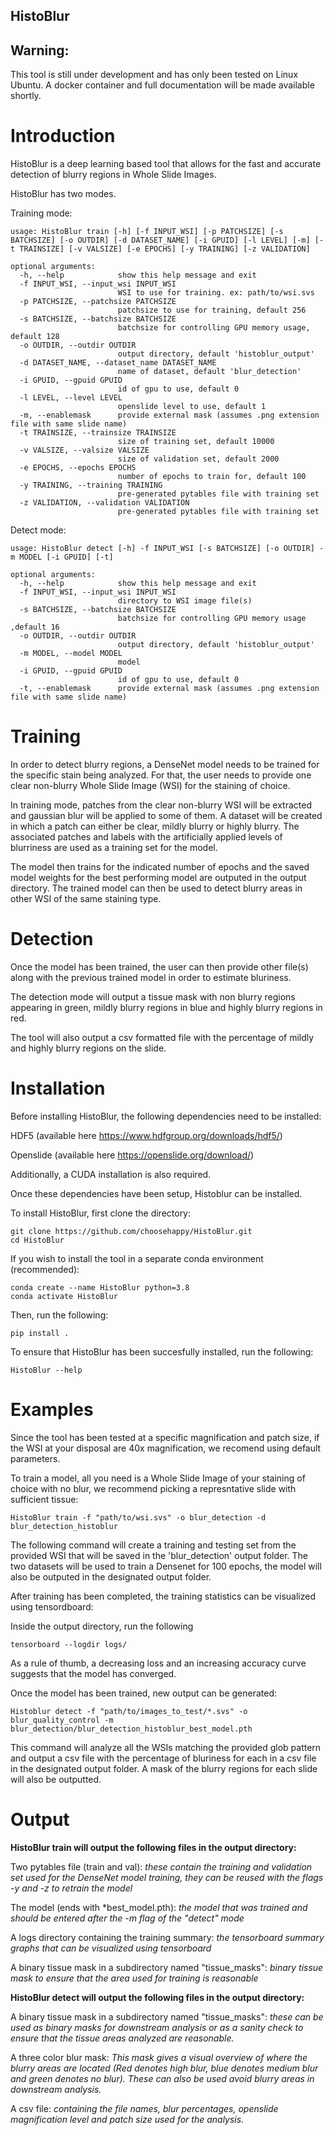 ## HistoBlur


## Warning:
This tool is still under development and has only been tested on Linux Ubuntu. A docker container and full documentation will be made available shortly.


# Introduction

HistoBlur is a deep learning based tool that allows for the fast and accurate detection of blurry regions in Whole Slide Images.

HistoBlur has two modes.

Training mode:

```
usage: HistoBlur train [-h] [-f INPUT_WSI] [-p PATCHSIZE] [-s BATCHSIZE] [-o OUTDIR] [-d DATASET_NAME] [-i GPUID] [-l LEVEL] [-m] [-t TRAINSIZE] [-v VALSIZE] [-e EPOCHS] [-y TRAINING] [-z VALIDATION]

optional arguments:
  -h, --help            show this help message and exit
  -f INPUT_WSI, --input_wsi INPUT_WSI
                        WSI to use for training. ex: path/to/wsi.svs
  -p PATCHSIZE, --patchsize PATCHSIZE
                        patchsize to use for training, default 256
  -s BATCHSIZE, --batchsize BATCHSIZE
                        batchsize for controlling GPU memory usage, default 128
  -o OUTDIR, --outdir OUTDIR
                        output directory, default 'histoblur_output'
  -d DATASET_NAME, --dataset_name DATASET_NAME
                        name of dataset, default 'blur_detection'
  -i GPUID, --gpuid GPUID
                        id of gpu to use, default 0
  -l LEVEL, --level LEVEL
                        openslide level to use, default 1
  -m, --enablemask      provide external mask (assumes .png extension file with same slide name)
  -t TRAINSIZE, --trainsize TRAINSIZE
                        size of training set, default 10000
  -v VALSIZE, --valsize VALSIZE
                        size of validation set, default 2000
  -e EPOCHS, --epochs EPOCHS
                        number of epochs to train for, default 100
  -y TRAINING, --training TRAINING
                        pre-generated pytables file with training set
  -z VALIDATION, --validation VALIDATION
                        pre-generated pytables file with training set
```

Detect mode:

```
usage: HistoBlur detect [-h] -f INPUT_WSI [-s BATCHSIZE] [-o OUTDIR] -m MODEL [-i GPUID] [-t]

optional arguments:
  -h, --help            show this help message and exit
  -f INPUT_WSI, --input_wsi INPUT_WSI
                        directory to WSI image file(s)
  -s BATCHSIZE, --batchsize BATCHSIZE
                        batchsize for controlling GPU memory usage ,default 16
  -o OUTDIR, --outdir OUTDIR
                        output directory, default 'histoblur_output'
  -m MODEL, --model MODEL
                        model
  -i GPUID, --gpuid GPUID
                        id of gpu to use, default 0
  -t, --enablemask      provide external mask (assumes .png extension file with same slide name)
```


# Training

In order to detect blurry regions, a DenseNet model needs to be trained for the specific stain being analyzed.
For that, the user needs to provide one clear non-blurry Whole Slide Image (WSI) for the staining of choice.

In training mode, patches from the clear non-blurry WSI will be extracted and gaussian blur will be applied to some of them. A dataset will be created
in which a patch can either be clear, mildly blurry or highly blurry. The associated patches and labels with the artificially applied levels of blurriness
are used as a training set for the model.

The model then trains for the indicated number of epochs and the saved model weights for the best performing model are outputed in the output directory.
The trained model can then be used to detect blurry areas in other WSI of the same staining type.

# Detection

Once the model has been trained, the user can then provide other file(s) along with the previous trained model in order to estimate bluriness.

The detection mode will output a tissue mask with non blurry regions appearing in green, mildly blurry regions in blue and highly blurry regions in red.

The tool will also output a csv formatted file with the percentage of mildly and highly blurry regions on the slide.

# Installation
Before installing HistoBlur, the following dependencies need to be installed:

HDF5 (available here https://www.hdfgroup.org/downloads/hdf5/)

Openslide (available here https://openslide.org/download/)

Additionally, a CUDA installation is also required.

Once these dependencies have been setup, Histoblur can be installed.

To install HistoBlur, first clone the directory:

```
git clone https://github.com/choosehappy/HistoBlur.git
cd HistoBlur
```

If you wish to install the tool in a separate conda environment (recommended):

```
conda create --name HistoBlur python=3.8
conda activate HistoBlur
```

Then, run the following:

```
pip install .
```


To ensure that HistoBlur has been succesfully installed, run the following:

```
HistoBlur --help
```



# Examples

Since the tool has been tested at a specific magnification and patch size, if the WSI at your disposal are 40x magnification, we recomend using
default parameters.

To train a model, all you need is a Whole Slide Image of your staining of choice with no blur, we recommend picking a represntative slide with sufficient tissue:
```
HistoBlur train -f "path/to/wsi.svs" -o blur_detection -d blur_detection_histoblur
```

The following command will create a training and testing set from the provided WSI that will be saved in the 'blur_detection' output folder.
The two datasets will be used to train a Densenet for 100 epochs, the model will also be outputed in the designated output folder.

After training has been completed, the training statistics can be visualized using tensordboard:

Inside the output directory, run the following
```
tensorboard --logdir logs/
```

As a rule of thumb, a decreasing loss and an increasing accuracy curve suggests that the model has converged.


Once the model has been trained, new output can be generated:

```
Histoblur detect -f "path/to/images_to_test/*.svs" -o blur_quality_control -m blur_detection/blur_detection_histoblur_best_model.pth
```

This command will analyze all the WSIs matching the provided glob pattern and output a csv file with the percentage of bluriness for each
in a csv file in the designated output folder. A mask of the blurry regions for each slide will also be outputted.

# Output

**HistoBlur train will output the following files in the output directory:**

Two pytables file (train and val): _these contain the training and validation set used for the DenseNet model training, they can be reused with the flags -y and -z to retrain the model_

The model (ends with *best_model.pth): _the model that was trained and should be entered after the -m flag of the "detect" mode_

A logs directory containing the training summary: _the tensorboard summary graphs that can be visualized using tensorboard_

A binary tissue mask in a subdirectory named "tissue_masks": _binary tissue mask to ensure that the area used for training is reasonable_


**HistoBlur detect will output the following files in the output directory:**

A binary tissue mask in a subdirectory named "tissue_masks": _these can be used as binary masks for downstream analysis or as a sanity check to ensure that the tissue areas analyzed are reasonable._

A three color blur mask: _This mask gives a visual overview of where the blurry areas are located (Red denotes high blur, blue denotes medium blur and green denotes no blur)._
_These can also be used avoid blurry areas in downstream analysis._

A csv file: _containing the file names, blur percentages, openslide magnification level and patch size used for the analysis._



